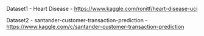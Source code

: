 Dataset1 - Heart Disease - https://www.kaggle.com/ronitf/heart-disease-uci

Dataset2 - santander-customer-transaction-prediction - https://www.kaggle.com/c/santander-customer-transaction-prediction
